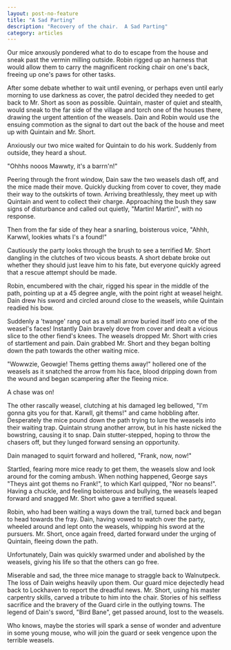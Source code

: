 ```yaml
---
layout: post-no-feature
title: "A Sad Parting"
description: "Recovery of the chair.  A Sad Parting"
category: articles
---
```


Our mice anxously pondered what to do to escape from the house and sneak past the vermin
milling outside.  Robin rigged up an harness that would allow them to carry the magnificent
rocking chair on one's back, freeing up one's paws for other tasks.

After some debate whether to wait until evening, or perhaps even until early morning to
use darkness as cover, the patrol decided they needed to get back to Mr. Short as soon
as possible.  Quintain, master of quiet and stealth, would sneak to the far side of the village and
torch one of the houses there, drawing the urgent attention of the weasels.  Dain and Robin
would use the ensuing commotion as the signal to dart out the back of the house and meet up
with Quintain and Mr. Short.

Anxiously our two mice waited for Quintain to do his work.  Suddenly from outside, they heard
a shout.

"Ohhhs nooos Mawwty, it's a barrn'n!"

Peering through the front window, Dain saw the two weasels dash off, and the mice made their
move.  Quickly ducking from cover to cover, they made their way to the outskirts of town.
Arriving breathlessly, they meet up with Quintain and went to collect their charge. Approaching
the bush they saw signs of disturbance and called out quietly, "Martin! Martin!", with no response.

Then from the far side of they hear a snarling, boisterous voice, "Ahhh, Karwwl, lookies whats I's a found!"

Cautiously the party looks through the brush to see a terrified Mr. Short dangling in the clutches of
two vicous beasts. A short debate broke out whether they should just leave him to his fate,
but everyone quickly agreed that a rescue attempt should be made.

Robin, encumbered with the chair, rigged his spear in the middle of the path, pointing up at
a 45 degree angle, with the point right at weasel height.  Dain drew his sword and circled around
close to the weasels, while Quintain readied his bow.

Suddenly a 'twange' rang out as a small arrow buried itself into one of the weasel's faces! Instantly
Dain bravely dove from cover and dealt a vicious slice to the other fiend's knees.  The
weasels dropped Mr. Short with cries of startlement and pain.  Dain grabbed
Mr. Short and they began bolting down the path towards the other waiting mice.

"Wowwzie, Geowgie!  Thems getting thems away!" hollered one of the weasels as it snatched the arrow
from his face, blood dripping down from the wound and began scampering after the fleeing mice.

A chase was on!

The other rascally weasel, clutching at his damaged leg bellowed, "I'm gonna gits you for that.  Karwll, git thems!"
and came hobbling after.  Desperately the mice pound down the path trying to lure the weasels
into their waiting trap.  Quintain strung another arrow, but in his haste nicked the bowstring, causing
it to snap.  Dain stutter-stepped, hoping to throw the chasers off, but they lunged forward sensing
an opportunity.

Dain managed to squirt forward and hollered, "Frank, now, now!"

Startled, fearing more mice ready to get them, the weasels slow and look around for the coming ambush.
When nothing happened, George says "Theys aint got thems no Frank!", to which Karl quipped, "Nor no beans!".
Having a chuckle, and feeling boisterous and bullying, the weasels leaped forward and snagged Mr. Short who gave
a terrified squeal.

Robin, who had been waiting a ways down the trail, turned back and began to head towards the fray.
Dain, having vowed to watch over the party, wheeled around and lept onto the weasels, whipping his
sword at the pursuers.  Mr. Short, once again freed, darted forward under the urging of Quintain, fleeing
down the path.

Unfortunately, Dain was quickly swarmed under and abolished by the weasels, giving his life so that the others
can go free.

Miserable and sad, the three mice manage to straggle back to Walnutpeck.  The loss of Dain weighs heavily upon
them.  Our guard mice dejectedly head back to Lockhaven to report the dreadful news.  Mr. Short, using his master
carpentry skills, carved a tribute to him into the chair.  Stories of his selfless sacrifice and the bravery
of the Guard cirle in the outlying towns.  The legend of Dain's sword, "Bird Bane", get passed around,
lost to the weasels.

Who knows, maybe the stories will spark a sense of wonder and adventure in some young mouse, who will join the
guard or seek vengence upon the terrible weasels.
